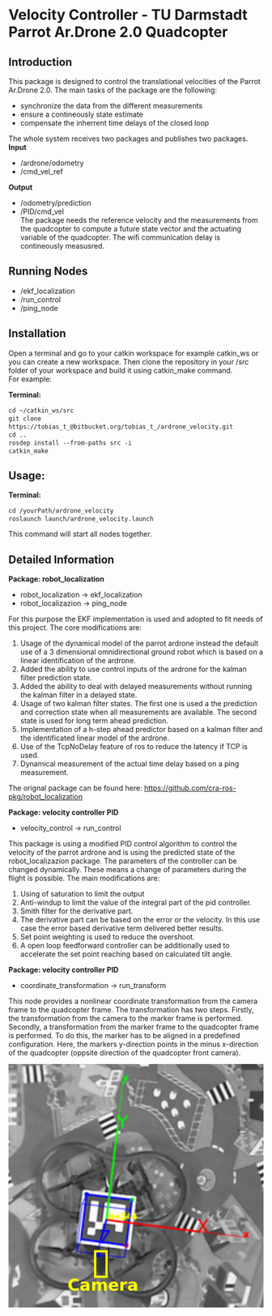 # Velocity Controller - TU Darmstadt Parrot Ar.Drone 2.0 Quadcopter

## Introduction
This package is designed to control the translational velocities of the Parrot Ar.Drone 2.0.
The main tasks of the package are the following:
- synchronize the data from the different measurements
- ensure a contineously state estimate 
- compensate the inherrent time delays of the closed loop

The whole system receives two packages and publishes two packages.  
**Input**   

- /ardrone/odometry
- /cmd_vel_ref

**Output**  

- /odometry/prediction
- /PID/cmd_vel  
The package needs the reference velocity and the measurements from the quadcopter to compute a future state vector and the actuating variable of the quadcopter.
The wifi communication delay is contineously measusred.

## Running Nodes
- /ekf_localization
- /run_control
- /ping_node

## Installation
Open a terminal and go to your catkin workspace for example catkin_ws or you can create a new workspace. 
Then clone the repository in your /src folder of your workspace and build it using catkin_make command.   
For example: 

**Terminal:**
```
cd ~/catkin_ws/src
git clone https://tobias_t_@bitbucket.org/tobias_t_/ardrone_velocity.git
cd ..
rosdep install --from-paths src -i
catkin_make 
```
## Usage:

**Terminal:**
```
cd /yourPath/ardrone_velocity
roslaunch launch/ardrone_velocity.launch
```

This command will start all nodes together. 


## Detailed Information 

**Package: robot_localization**  
- robot_localization -> ekf_localization  
- robot_localizazion -> ping_node

For this purpose the EKF implementation is used and adopted to fit needs of this project. The core modifications are:  

1. Usage of the dynamical model of the parrot ardrone instead the default use of a 3 dimensional omnidirectional ground robot which is based on a linear identification of the ardrone.
2. Added the ability to use control inputs of the ardrone for the kalman filter prediction state.
3. Added the ability to deal with delayed measurements without running the kalman filter in a delayed state.
4. Usage of two kalman filter states. The first one is used a the prediction and correction state when all measurements are available. 
   The second state is used for long term ahead prediction.
5. Implementation of a h-step ahead predictor based on a kalman filter and the identificated linear model of the ardrone. 
6. Use of the TcpNoDelay feature of ros to reduce the latency if TCP is used.
7. Dynamical measurement of the actual time delay based on a ping measurement. 

The orignal package can be found here: https://github.com/cra-ros-pkg/robot_localization

**Package: velocity controller PID**   
- velocity_control -> run_control

This package is using a modified PID control algorithm to control the velocity of the parrot ardrone and is using the predicted state of the robot_localizazion package.
The parameters of the controller can be changed dynamically. These means a change of parameters during the flight is possible. 
The main modifications are:  

1. Using of saturation to limit the output
2. Anti-windup to limit the value of the integral part of the pid controller. 
3. Smith filter for the derivative part. 
4. The derivative part can be based on the error or the velocity. In this use case the error based derivative term delivered better results. 
5. Set point weighting is used to reduce the overshoot.
6. A open loop feedforward controller can be additionally used to accelerate the set point reaching based on calculated tilt angle. 


**Package: velocity controller PID**   
- coordinate_transformation -> run_transform

This node provides a nonlinear coordinate transformation from the camera frame to the quadcopter frame.
The transformation has two steps. Firstly, the transformation from the camera to the marker frame is performed. Secondly, a transformation from the marker frame to the quadcopter frame is performed. 
To do this, the marker has to be aligned in a predefined configuration. Here, the markers y-direction points in the minus x-direction of the quadcopter (oppsite direction of the quadcopter front camera). 

![alt text](transform.png "Marker on quadcopter")


